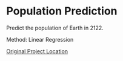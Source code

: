 # Population Prediction

Predict the population of Earth in 2122.

Method: Linear Regression

[Original Project Location](https://github.com/luisegarduno/MachineLearning_Projects/tree/master/Population%20Prediction)

